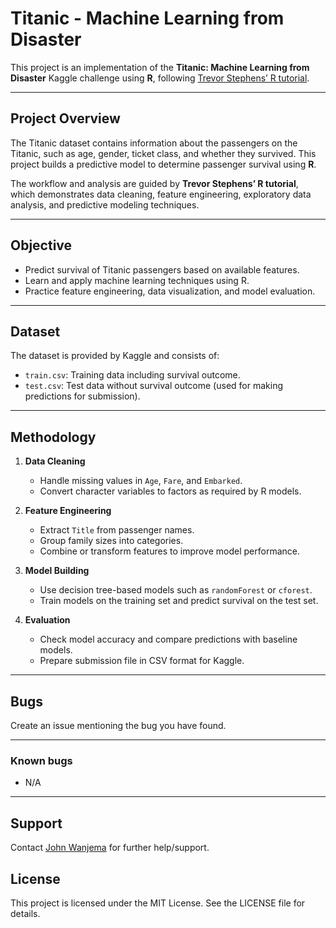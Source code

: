 # Titanic - Machine Learning from Disaster

This project is an implementation of the **Titanic: Machine Learning from Disaster** Kaggle challenge using **R**, following [Trevor Stephens’ R tutorial](https://trevorstephens.com/kaggle-titanic-tutorial/getting-started-with-r/).

---

## Project Overview

The Titanic dataset contains information about the passengers on the Titanic, such as age, gender, ticket class, and whether they survived. This project builds a predictive model to determine passenger survival using **R**.  

The workflow and analysis are guided by **Trevor Stephens’ R tutorial**, which demonstrates data cleaning, feature engineering, exploratory data analysis, and predictive modeling techniques.

---

## Objective

- Predict survival of Titanic passengers based on available features.  
- Learn and apply machine learning techniques using R.  
- Practice feature engineering, data visualization, and model evaluation.  

---

## Dataset

The dataset is provided by Kaggle and consists of:

- `train.csv`: Training data including survival outcome.  
- `test.csv`: Test data without survival outcome (used for making predictions for submission).  

---

## Methodology

1. **Data Cleaning**  
   - Handle missing values in `Age`, `Fare`, and `Embarked`.  
   - Convert character variables to factors as required by R models.  

2. **Feature Engineering**  
   - Extract `Title` from passenger names.  
   - Group family sizes into categories.  
   - Combine or transform features to improve model performance.  

3. **Model Building**  
   - Use decision tree-based models such as `randomForest` or `cforest`.  
   - Train models on the training set and predict survival on the test set.  

4. **Evaluation**  
   - Check model accuracy and compare predictions with baseline models.  
   - Prepare submission file in CSV format for Kaggle.

---

## Bugs
 
Create an issue mentioning the bug you have found.

---
### Known bugs

- N/A

---
## Support

Contact [John Wanjema](jonwanjema@gmail.com) for further help/support.

## License

This project is licensed under the MIT License. See the LICENSE file for details.